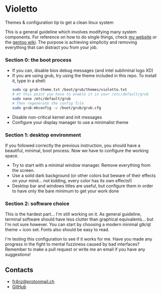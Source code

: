 # Violetto
Themes & configuration tip to get a clean linux system

This is a general guideline which involves modifying many system components. 
For reference on how to do single things, check [my website](https://fraanz.github.io/) 
or the [gentoo wiki](https://wiki.gentoo.org). The purpose is achieving simplicity 
and removing everything that can distract you from your job.

### Section 0: the boot process
 * If you can, disable bios debug messages (and intel subliminal logo XD)
 * If you are using grub, try using the theme included in this repo. To install it, 
   type in a shell:
   ```bash
   sudo cp grub-theme.txt /boot/grub/themes/violetto.txt
   # At this point you have to enable it in your /etc/default/grub
   sudo nano /etc/default/grub
   # Then regenerate the config file
   sudo grub-mkconfig -o /boot/grub/grub.cfg
   ```
 * Disable non-critical kernel and init messages
 * Configure your display manager to use a minimalist theme

### Section 1: desktop environment
If you followed correctly the previous instruction, you should have a beautiful, 
minimal, boot process. Now we have to configure the working space.

 * Try to start with a minimal window manager. Remove everything from the screen.
 * Use a solid dark background (or other colors but beware of their effects on 
   your mind... not kidding, every color has its own effects!)
 * Desktop bar and windows titles are useful, but configure them in order to have
   only the bare minimum to get your work done
  
### Section 2: software choice
This is the hardest part... I'm still working on it. As general guideline, terminal 
software should have less clutter than graphical equivalents... but I'm not sure 
however. You can start by choosing a modern minimal gtk/qt theme + icon set. Fonts 
also should be easy to read.

I'm testing this configuration to see if it works for me. Have you made any 
progress in the fight to mental fuzziness caused by bad interfaces? Remember to 
make a pull request or write me an email if you have any suggestions!

## Contacts

 * fr4nz@protonmail.ch
 * [GitHub](https://github.com/fraanz)

